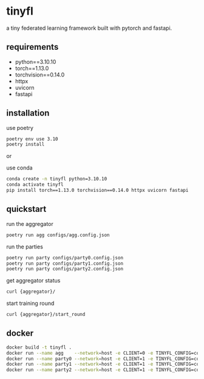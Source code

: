 # tinyfl

a tiny federated learning framework built with pytorch and fastapi.

## requirements

- python==3.10.10
- torch==1.13.0
- torchvision==0.14.0
- httpx
- uvicorn
- fastapi

## installation

use poetry

```sh
poetry env use 3.10
poetry install
```

or

use conda

```sh
conda create -n tinyfl python=3.10.10
conda activate tinyfl
pip install torch==1.13.0 torchvision==0.14.0 httpx uvicorn fastapi
```

## quickstart

run the aggregator

```sh
poetry run agg configs/agg.config.json
```

run the parties

```sh
poetry run party configs/party0.config.json
poetry run party configs/party1.config.json
poetry run party configs/party2.config.json
```

get aggregator status

```sh
curl {aggregator}/
```

start training round

```sh
curl {aggregator}/start_round
```

## docker

```sh
docker build -t tinyfl .
docker run --name agg    --network=host -e CLIENT=0 -e TINYFL_CONFIG=configs/agg.config.json tinyfl:latest
docker run --name party0 --network=host -e CLIENT=1 -e TINYFL_CONFIG=configs/party0.config.json tinyfl:latest
docker run --name party1 --network=host -e CLIENT=1 -e TINYFL_CONFIG=configs/party1.config.json tinyfl:latest
docker run --name party2 --network=host -e CLIENT=1 -e TINYFL_CONFIG=configs/party2.config.json tinyfl:latest
```
